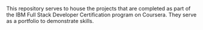 This repository serves to house the projects that are completed as part of the IBM Full Stack Developer Certification program on Coursera. They serve as a portfolio to demonstrate skills.
